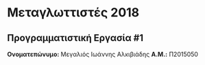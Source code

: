 # Μεταγλωττιστές 2018
## Προγραμματιστική Εργασία #1

**Ονοματεπώνυμο:** Μεγαλιός Ιωάννης Αλκιβιάδης
**Α.Μ.:** Π2015050



